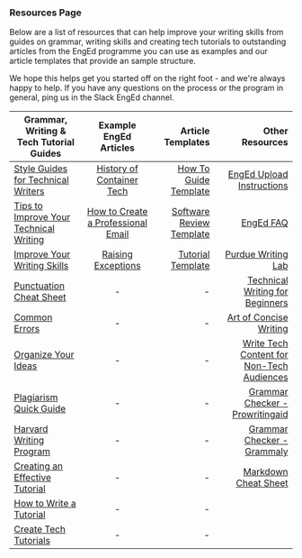### Resources Page

Below are a list of resources that can help improve your writing skills from guides on grammar, writing skills and creating tech tutorials to outstanding articles from the EngEd programme you can use as examples and our article templates that provide an sample structure. 

We hope this helps get you started off on the right foot - and we're always happy to help. If you have any questions on the process or the program in general, ping us in the Slack EngEd channel.

| Grammar, Writing & Tech Tutorial Guides   |   Example EngEd Articles  |  Article Templates | Other Resources |
|----------|:-------------:|------:|------:|
| [Style Guides for Technical Writers](https://medium.com/technical-writing-is-easy/style-guides-for-technical-writers-72b011f84c4b) |  [History of Container Tech](https://github.com/section-io/engineering-education/blob/master/new_contributors/example_article_submission.md) | [How To Guide Template](https://github.com/section-io/engineering-education/blob/master/new_contributors/how-to-guide-template.md) |[EngEd Upload Instructions](https://github.com/section-io/engineering-education/blob/master/new_contributors/UPLOAD_INSTRUCTIONS.md)|
| [Tips to Improve Your Technical Writing](https://thebestschools.org/magazine/technical-writing-tips/) |   [How to Create a Professional Email](https://www.section.io/engineering-education/creating-professional-email/)   |  [Software Review Template](https://github.com/section-io/engineering-education/blob/master/new_contributors/software-review-template.md) |[EngEd FAQ](https://github.com/section-io/engineering-education/blob/master/new_contributors/FAQ.md)|
| [Improve Your Writing Skills](https://www.wordstream.com/blog/ws/2014/08/07/improve-writing-skills) | [Raising Exceptions](https://www.section.io/engineering-education/raising-exceptions/) |  [Tutorial Template](https://github.com/section-io/engineering-education/blob/master/new_contributors/tutorial-template.md) |[Purdue Writing Lab](https://owl.purdue.edu/owl_exercises/sentence_structure/sentence_structure/run_ons_comma_splices_and_fused_sentences.html)|
| [Punctuation Cheat Sheet](https://www.wikihow.com/Use-English-Punctuation-Correctly) | - |  - |[Technical Writing for Beginners](https://www.freecodecamp.org/news/technical-writing-for-beginners/)|
| [Common Errors](https://brians.wsu.edu/common-errors/) | - |  - |[Art of Concise Writing](https://technicalwritingtoolbox.com/2012/04/13/the-art-of-concise-writing/)|
| [Organize Your Ideas](https://www.infoplease.com/homework-help/writing-grammar/homework-center-writing-skills-how-write-essay-advanced-1#organize) | - |  - |[Write Tech Content for Non-Tech Audiences](https://learn.g2.com/write-tech-content-for-non-technical-audiences)|
| [Plagiarism Quick Guide](https://www.scribbr.com/category/plagiarism/) | - |    - |[Grammar Checker - Prowritingaid](https://prowritingaid.com/Free)|
| [Harvard Writing Program](https://writingproject.fas.harvard.edu/pages/writing-guides) | - |  - |[Grammar Checker - Grammaly](https://prowritingaid.com/Free)|
| [Creating an Effective Tutorial](https://freelancetofreedomproject.com/seven-steps-to-creating-an-effective-tutorial/) | - |  - |[Markdown Cheat Sheet](https://www.markdownguide.org/cheat-sheet/)|
| [How to Write a Tutorial](https://www.wikihow.com/Write-a-Tutorial) | - |    - ||
| [Create Tech Tutorials](https://medium.com/handlebar-labs/how-to-create-tech-tutorials-7f3ecdc29f82) | - |    - ||
